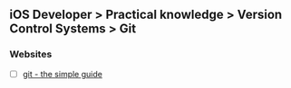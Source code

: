 ## iOS Developer > Practical knowledge > Version Control Systems > Git

### Websites
- [ ] [git - the simple guide](http://rogerdudler.github.io/git-guide/)


